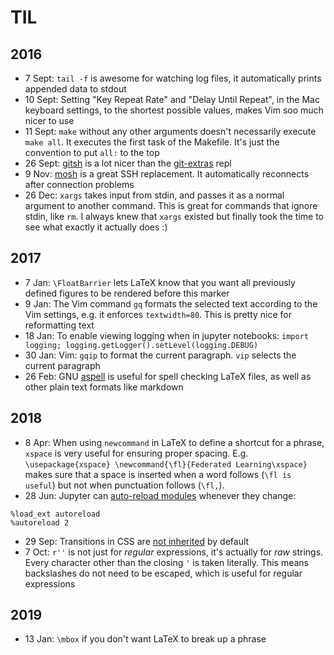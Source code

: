 # TIL

## 2016

- 7 Sept: `tail -f` is awesome for watching log files, it automatically prints appended data to stdout
- 10 Sept: Setting "Key Repeat Rate" and "Delay Until Repeat", in the Mac keyboard settings, to the shortest possible values, makes Vim soo much nicer to use
- 11 Sept: `make` without any other arguments doesn't necessarily execute `make all`. It executes the first task of the Makefile. It's just the convention to put `all:` to the top
- 26 Sept: [gitsh](https://github.com/thoughtbot/gitsh) is a lot nicer than the [git-extras](https://github.com/tj/git-extras) repl
- 9 Nov: [mosh](http://mosh.org) is a great SSH replacement. It automatically reconnects after connection problems
- 26 Dec: `xargs` takes input from stdin, and passes it as a normal argument to another command. This is great for commands that ignore stdin, like `rm`. I always knew that `xargs` existed but finally took the time to see what exactly it actually does :)

## 2017

- 7 Jan: `\FloatBarrier` lets LaTeX know that you want all previously defined figures to be rendered before this marker
- 9 Jan: The Vim command `gq` formats the selected text according to the Vim settings, e.g. it enforces `textwidth=80`. This is pretty nice for reformatting text
- 18 Jan: To enable viewing logging when in jupyter notebooks: `import logging; logging.getLogger().setLevel(logging.DEBUG)`
- 30 Jan: Vim: `gqip` to format the current paragraph. `vip` selects the current paragraph
- 26 Feb: GNU [aspell](http://aspell.net) is useful for spell checking LaTeX files, as well as other plain text formats like markdown

## 2018

- 8 Apr: When using `newcommand` in LaTeX to define a shortcut for a phrase, `xspace` is very useful for ensuring proper spacing. E.g. `\usepackage{xspace} \newcommand{\fl}{Federated Learning\xspace}` makes sure that a space is inserted when a word follows (`\fl is useful`) but not when punctuation follows (`\fl,`).
- 28 Jun: Jupyter can [auto-reload modules](https://stackoverflow.com/questions/5364050/reloading-submodules-in-ipython) whenever they change:
```
%load_ext autoreload
%autoreload 2
```
- 29 Sep: Transitions in CSS are [not inherited](https://web.archive.org/web/20160305003043/https://www.bennadel.com/blog/2931-css3-transition-properties-are-not-inherited-in-angularjs.htm) by default
- 7 Oct: `r''` is not just for *regular* expressions, it's actually for *raw* strings. Every character other than the closing `'` is taken literally. This means backslashes do not need to be escaped, which is useful for regular expressions

## 2019

- 13 Jan: `\mbox` if you don't want LaTeX to break up a phrase
